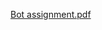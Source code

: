 [Bot assignment.pdf](https://github.com/RoyalFlush31/loan-prediction/files/8828131/Bot.assignment.pdf)
